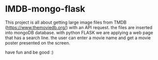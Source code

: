 # IMDB-mongo-flask

This project is all about getting large image files from TMDB (https://www.themoviedb.org/) with an API request. 
the files are inserted into mongoDB database. 
with python FLASK we are applying a web page that has a search line. 
the user can enter a movie name and get a movie poster presented on the screen. 

have fun and be good :)
